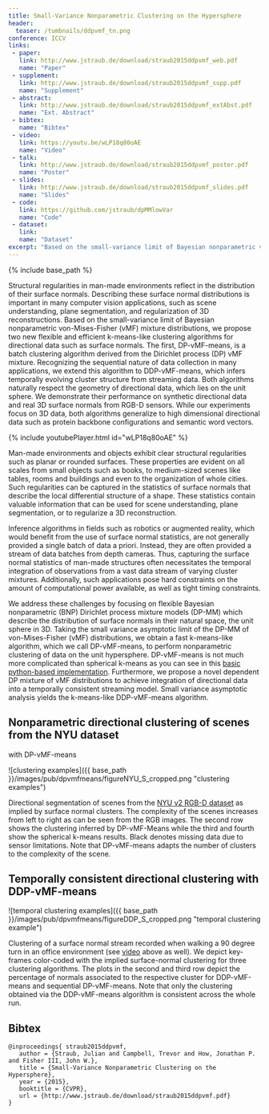 ```yaml
---
title: Small-Variance Nonparametric Clustering on the Hypersphere
header:
  teaser: /tumbnails/ddpvmf_tn.png
conference: ICCV
links: 
 - paper: 
   link: http://www.jstraub.de/download/straub2015ddpvmf_web.pdf
   name: "Paper"
 - supplement: 
   link: http://www.jstraub.de/download/straub2015ddpvmf_supp.pdf
   name: "Supplement"
 - abstract: 
   link: http://www.jstraub.de/download/straub2015ddpvmf_extAbst.pdf
   name: "Ext. Abstract"
 - bibtex: 
   name: "Bibtex"
 - video: 
   link: https://youtu.be/wLP18q80oAE
   name: "Video"
 - talk: 
   link: http://www.jstraub.de/download/straub2015ddpvmf_poster.pdf
   name: "Poster"
 - slides: 
   link: http://www.jstraub.de/download/straub2015ddpvmf_slides.pdf
   name: "Slides"
 - code: 
   link: https://github.com/jstraub/dpMMlowVar
   name: "Code"
 - dataset: 
   link: 
   name: "Dataset"
excerpt: "Based on the small-variance limit of Bayesian nonparametric von-Mises-Fisher (vMF) mixture distributions, we propose two new flexible and efficient k-means-like clustering algorithms for directional data such as surface normals. The first, DP-vMF-means, is a batch clustering algorithm derived from the Dirichlet process (DP) vMF mixture. Recognizing the sequential nature of data collection in many applications, we extend this algorithm to DDP-vMF-means, which infers temporally evolving cluster structure from streaming data."
---
```


{% include base_path %}

Structural regularities in man-made environments reflect in the
distribution of their surface normals. Describing these surface normal
distributions is important in many computer vision applications, such
as scene understanding, plane segmentation, and regularization of 3D
reconstructions. Based on the small-variance limit of Bayesian
nonparametric von-Mises-Fisher (vMF) mixture distributions, we propose
two new flexible and efficient k-means-like clustering algorithms for
directional data such as surface normals. The first, DP-vMF-means, is a
batch clustering algorithm derived from the Dirichlet process (DP) vMF
mixture. Recognizing the sequential nature of data collection in many
applications, we extend this algorithm to DDP-vMF-means, which infers
temporally evolving cluster structure from streaming data. Both
algorithms naturally respect the geometry of directional data, which
lies on the unit sphere. We demonstrate their performance on synthetic
directional data and real 3D surface normals from RGB-D sensors. While
our experiments focus on 3D data, both algorithms generalize to high
dimensional directional data such as protein backbone configurations
and semantic word vectors.

{% include youtubePlayer.html id="wLP18q80oAE" %}

Man-made environments and objects exhibit clear structural regularities
such as planar or rounded surfaces. These properties are evident on all
scales from small objects such as books, to medium-sized scenes like
tables, rooms and buildings and even to the organization of whole
cities. Such regularities can be captured in the statistics of surface
normals that describe the local differential structure of a shape.
These statistics contain valuable information that can be used for
scene understanding, plane segmentation, or to regularize a 3D
reconstruction.

Inference algorithms in fields such as robotics or augmented reality,
which would benefit from the use of surface normal statistics, are not
generally provided a single batch of data a priori. Instead, they are
often provided a stream of data batches from depth cameras. Thus,
capturing the surface normal statistics of man-made structures often
necessitates the temporal integration of observations from a vast data
stream of varying cluster mixtures. Additionally, such applications
pose hard constraints on the amount of computational power available,
as well as tight timing constraints.

We address these challenges by focusing on flexible Bayesian
nonparametric (BNP) Dirichlet process mixture models (DP-MM) which
describe the distribution of surface normals in their natural space,
the unit sphere in 3D. Taking the small variance asymptotic limit of
the DP-MM of von-Mises-Fisher (vMF) distributions, we obtain a fast
k-means-like algorithm, which we call DP-vMF-means, to perform
nonparametric clustering of data on the unit hypersphere. DP-vMF-means
is not much more complicated than spherical k-means as you can see in
this [basic python-based
implementation](https://github.com/jstraub/dpMMlowVar/blob/master/python/dpvMFmeans.py).
Furthermore, we propose a novel dependent DP mixture of vMF
distributions to achieve integration of directional data into a
temporally consistent streaming model. Small variance asymptotic
analysis yields the k-means-like DDP-vMF-means algorithm.

## Nonparametric directional clustering of scenes from the NYU dataset
with DP-vMF-means

![clustering examples]({{ base_path }}/images/pub/dpvmfmeans/figureNYU_S_cropped.png "clustering examples")

Directional segmentation of scenes from the [NYU v2 RGB-D dataset](http://cs.nyu.edu/~silberman/datasets/nyu_depth_v2.html) as
implied by surface normal clusters. The complexity of the scenes
increases from left to right as can be seen from the RGB images. The
second row shows the clustering inferred by DP-vMF-Means while the
third and fourth show the spherical k-means results. Black denotes
missing data due to sensor limitations. Note that DP-vMF-means adapts
the number of clusters to the complexity of the scene.

## Temporally consistent directional clustering with DDP-vMF-means

![temporal clustering examples]({{ base_path }}/images/pub/dpvmfmeans/figureDDP_S_cropped.png "temporal clustering example")

Clustering of a surface normal stream recorded when walking a 90 degree
turn in an office environment (see [video](https://youtu.be/wLP18q80oAE) above as well). We depict
key-frames color-coded with the implied surface-normal clustering for
three clustering algorithms. The plots in the second and third row
depict the percentage of normals associated to the respective cluster
for DDP-vMF-means and sequential DP-vMF-means. Note that only the
clustering obtained via the DDP-vMF-means algorithm is consistent
across the whole run.

## Bibtex <a id="bibtex"></a>
```
@inproceedings{ straub2015ddpvmf,
   author = {Straub, Julian and Campbell, Trevor and How, Jonathan P. and Fisher III, John W.},
   title = {Small-Variance Nonparametric Clustering on the Hypersphere},
   year = {2015},
   booktitle = {CVPR},
   url = {http://www.jstraub.de/download/straub2015ddpvmf.pdf}
}
```

